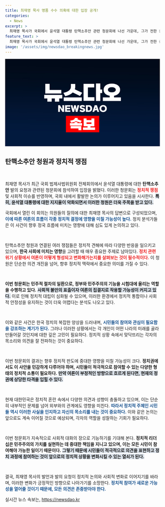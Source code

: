 ```yaml
---
title: 최재영 목사 명품 수수 의혹에 대한 입장 공개!
categories:
  - News
excerpt: >
  최재영 목사가 국회에서 윤석열 대통령 탄핵소추안 관련 청문회에 나선 가운데, 그가 전한 충격적인 발언이 주목받고 있다! 이 발언의 진실은 과연 무엇일까? 꼭 확인해보세요!
feature_text: >
  최재영 목사가 국회에서 윤석열 대통령 탄핵소추안 관련 청문회에 나선 가운데, 그가 전한 충격적인 발언이 주목받고 있다! 이 발언의 진실은 과연 무엇일까? 꼭 확인해보세요!
image: '/assets/img/newsdao_breakingnews.jpg'
---
```


<p><img src="/assets/img/newsdao_breakingnews.jpg" alt="ranknews 속보" /></p>

<h2 data-ke-size="size26">탄핵소추안 청원과 정치적 쟁점</h2>

<p data-ke-size="size16">&nbsp;</p>

<p>최재영 목사가 최근 국회 법제사법위원회 전체회의에서 윤석열 대통령에 대한 <b>탄핵소추안</b> 발의 요청과 관련된 청문회에 참석하여 입장을 밝혔다. 이러한 청문회는 <b><span style="color: #ee2323;">정치적 쟁점</span></b> 및 사회적 이슈를 반영하며, 국회 내에서 활발한 논의가 이루어지고 있음을 시사한다. <b><span style="background-color: #21538527;">특히, 윤석열 대통령에 대한 지지율이 악화되면서 이러한 청원은 더욱 주목을 받고 있다.</span></b> </p>

<p>국회에서 열린 이 회의는 의원들의 질의에 대한 최재영 목사의 답변으로 구성되었으며, <b><span style="color: #1a5490;">이에 따른 여론의 흐름이 각종 정치적 결정에 영향을 미칠 가능성이 높다.</span></b> 정치 분석가들은 이 사건이 향후 정국 흐름에 미치는 영향에 대해 심도 있게 논의하고 있다.</p>

<p data-ke-size="size16">&nbsp;</p>

<p>탄핵소추안 청원과 연결된 여러 쟁점들은 정치적 견해에 따라 다양한 반응을 일으키고 있으며, <b>한국 사회에 미치는 영향</b>을 고려할 때 매우 중요한 주제로 남아있다. <b><span style="color: #ee2323;">정치 관련 위기 상황에서 여론이 어떻게 형성되고 변화해가는지를 살펴보는 것이 필수적이다.</span></b> 이 청원은 단순한 의견 개진을 넘어, 향후 정치적 맥락에서 중요한 의미를 가질 수 있다. </p>

<p data-ke-size="size16">&nbsp;</p>

<p><b>이번 청문회는 민주적 절차의 일환으로, 정부와 민주주의의 기능을 시험대에 올리는 역할을 수행하고 있다.</b> <b><span style="background-color: #21538527;">사회적 불만의 표출이자 여론의 집결지로 작용할 가능성이 커지고 있다.</span></b> 이로 인해 정치적 대립이 심화될 수 있으며, 이러한 환경에서 정치적 통합이나 사회적 안정성을 유지하는 것이 더욱 어렵다는 분석도 나오고 있다. </p>

<p data-ke-size="size16">&nbsp;</p>

<p>이와 같은 사건은 한국 정치의 복잡한 양상을 드러내며, <b><span style="color: #1a5490;">시민들의 참여와 관심이 필요함을 강조하는 계기가 된다.</span></b> 그러나 이러한 상황에서는 각 개인이 어떤 나라의 미래를 골라 만들어갈 것인지에 대한 깊은 고민이 필요하다. 정치적 상황 속에서 맞닥뜨리는 각자의 목소리와 의견을 잘 전파하는 것이 중요하다. </p>

<p data-ke-size="size16">&nbsp;</p>

<p>이번 청문회의 결과는 향후 정치적 판도에 중대한 영향을 미칠 가능성이 크다. <b>정치권에서도 이 사안을 민감하게 다루어야 하며, 시민들이 적극적으로 참여할 수 있는 다양한 형태의 정치적 소통이 필요하다.</b> <b><span style="background-color: #21538527;">만약 여론이 부정적인 방향으로 흐르게 된다면, 현재의 정권에 상당한 타격을 입힐 수 있다.</span></b></p>

<p data-ke-size="size16">&nbsp;</p>

<p>현재 대한민국은 정치적 혼란 속에서 다양한 의견과 성향이 충돌하고 있으며, 이는 단순히 내부적인 문제를 넘어 외부와의 관계에도 영향을 미친다. <b><span style="color: #1a5490;">따라서 정치적 주체인 시민들 역시 이러한 사실을 인지하고 자신의 목소리를 내는 것이 중요하다.</span></b> 이와 같은 논의는 앞으로도 계속 이어질 것으로 예상되며, 각자의 역할을 성찰하는 기회가 필요하다.</p>

<p data-ke-size="size16">&nbsp;</p>

<p>이번 청문회가 지속적으로 사회적 대화의 장으로 기능하기를 기대해 본다. <b>정치적 리더십은 민주주의의 가치를 실현하는 데 중대한 책임을 지니고 있으며, 이는 모든 시민이 참여해야 가능한 일이기 때문이다.</b> <b><span style="background-color: #21538527;">그렇기 때문에 시민들이 적극적으로 의견을 표현하고 정치 과정에 참여하는 것이 앞으로의 정치적 상황을 변화시킬 수 있는 열쇠가 된다.</span></b> </p>

<p data-ke-size="size16">&nbsp;</p>

<p>결국, 최재영 목사의 발언과 발의 요청이 정치적 논의와 사회적 변화로 이어지기를 바라며, 이러한 변화가 긍정적인 방향으로 나아가기를 소망한다. <b><span style="color: #1a5490;">정치적 참여가 새로운 가능성을 열어줄 것이기 때문에, 모든 의견은 존중받아야 한다.</span></b></p>
실시간 뉴스 속보는, <a href="https://newsdao.kr" rel="dofollow">https://newsdao.kr</a>


